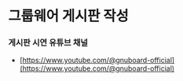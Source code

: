 # 그룹웨어 게시판 작성

### 게시판 시연 유튜브 채널
- [https://www.youtube.com/@gnuboard-official](https://www.youtube.com/@gnuboard-official)
